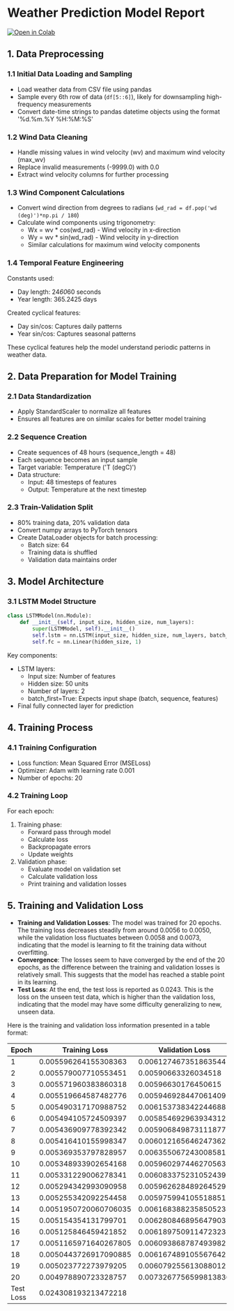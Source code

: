 # Weather Prediction Model Report

[![Open in Colab](https://colab.research.google.com/assets/colab-badge.svg)](https://colab.research.google.com/drive/1l1JZd00nDKGyjgkqpjcxL3CjHhFRRppu?usp=sharing)

## 1. Data Preprocessing

### 1.1 Initial Data Loading and Sampling
- Load weather data from CSV file using pandas
- Sample every 6th row of data (`df[5::6]`), likely for downsampling high-frequency measurements
- Convert date-time strings to pandas datetime objects using the format '%d.%m.%Y %H:%M:%S'

### 1.2 Wind Data Cleaning
- Handle missing values in wind velocity (wv) and maximum wind velocity (max_wv)
- Replace invalid measurements (-9999.0) with 0.0
- Extract wind velocity columns for further processing

### 1.3 Wind Component Calculations
- Convert wind direction from degrees to radians (`wd_rad = df.pop('wd (deg)')*np.pi / 180`)
- Calculate wind components using trigonometry:
  * Wx = wv * cos(wd_rad) - Wind velocity in x-direction
  * Wy = wv * sin(wd_rad) - Wind velocity in y-direction
  * Similar calculations for maximum wind velocity components

### 1.4 Temporal Feature Engineering
Constants used:
- Day length: 24*60*60 seconds
- Year length: 365.2425 days

Created cyclical features:
- Day sin/cos: Captures daily patterns
- Year sin/cos: Captures seasonal patterns

These cyclical features help the model understand periodic patterns in weather data.

## 2. Data Preparation for Model Training

### 2.1 Data Standardization
- Apply StandardScaler to normalize all features
- Ensures all features are on similar scales for better model training

### 2.2 Sequence Creation
- Create sequences of 48 hours (sequence_length = 48)
- Each sequence becomes an input sample
- Target variable: Temperature ('T (degC)')
- Data structure:
  * Input: 48 timesteps of features
  * Output: Temperature at the next timestep

### 2.3 Train-Validation Split
- 80% training data, 20% validation data
- Convert numpy arrays to PyTorch tensors
- Create DataLoader objects for batch processing:
  * Batch size: 64
  * Training data is shuffled
  * Validation data maintains order

## 3. Model Architecture

### 3.1 LSTM Model Structure
```python
class LSTMModel(nn.Module):
    def __init__(self, input_size, hidden_size, num_layers):
        super(LSTMModel, self).__init__()
        self.lstm = nn.LSTM(input_size, hidden_size, num_layers, batch_first=True)
        self.fc = nn.Linear(hidden_size, 1)
```

Key components:
- LSTM layers:
  * Input size: Number of features
  * Hidden size: 50 units
  * Number of layers: 2
  * batch_first=True: Expects input shape (batch, sequence, features)
- Final fully connected layer for prediction

## 4. Training Process

### 4.1 Training Configuration
- Loss function: Mean Squared Error (MSELoss)
- Optimizer: Adam with learning rate 0.001
- Number of epochs: 20

### 4.2 Training Loop
For each epoch:
1. Training phase:
   - Forward pass through model
   - Calculate loss
   - Backpropagate errors
   - Update weights
2. Validation phase:
   - Evaluate model on validation set
   - Calculate validation loss
   - Print training and validation losses


## 5. Training and Validation Loss
- **Training and Validation Losses**: The model was trained for 20 epochs. The training loss decreases steadily from around 0.0056 to 0.0050, while the validation loss fluctuates between 0.0058 and 0.0073, indicating that the model is learning to fit the training data without overfitting.
- **Convergence**: The losses seem to have converged by the end of the 20 epochs, as the difference between the training and validation losses is relatively small. This suggests that the model has reached a stable point in its learning.
- **Test Loss**: At the end, the test loss is reported as 0.0243. This is the loss on the unseen test data, which is higher than the validation loss, indicating that the model may have some difficulty generalizing to new, unseen data.

Here is the training and validation loss information presented in a table format:

| Epoch | Training Loss | Validation Loss |
| ----- | ------------- | --------------- |
| 1     | 0.005596264155308363 | 0.006127467351863544 |
| 2     | 0.005579007710553451 | 0.00590663326034518 |
| 3     | 0.005571960383860318 | 0.00596630176450615 |
| 4     | 0.005519664587482776 | 0.005946928447061409 |
| 5     | 0.005490317170988752 | 0.006153738342244688 |
| 6     | 0.005494105724509397 | 0.0058546929639343125 |
| 7     | 0.005436909778392342 | 0.005906849873111877 |
| 8     | 0.005416410155998347 | 0.006012165646247362 |
| 9     | 0.005369353797828957 | 0.006355067243008581 |
| 10    | 0.005348933902654168 | 0.005960297446270563 |
| 11    | 0.005331229006278341 | 0.006083375231052439 |
| 12    | 0.005294342993090958 | 0.005962628489264529 |
| 13    | 0.005255342092254458 | 0.005975994105518851 |
| 14    | 0.0051950720060706035 | 0.0061683882358505235 |
| 15    | 0.005154354131799701 | 0.006280846895647903 |
| 16    | 0.005125846459421852 | 0.006189750911472323 |
| 17    | 0.0051165971640267805 | 0.006093868787493982 |
| 18    | 0.0050443726917090885 | 0.006167489105567642 |
| 19    | 0.005023772273979205 | 0.006079255613088012 |
| 20    | 0.004978890723328757 | 0.0073267756599813836 |
| Test Loss | 0.024308193213472218 |
